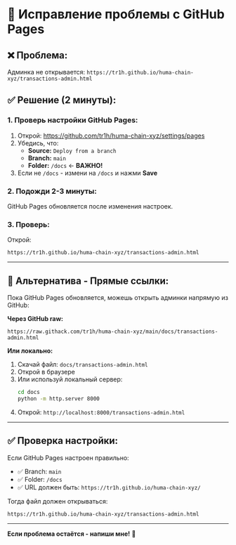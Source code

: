 # 🔧 Исправление проблемы с GitHub Pages

## ❌ Проблема:
Админка не открывается: `https://tr1h.github.io/huma-chain-xyz/transactions-admin.html`

## ✅ Решение (2 минуты):

### **1. Проверь настройки GitHub Pages:**

1. Открой: https://github.com/tr1h/huma-chain-xyz/settings/pages
2. Убедись, что:
   - **Source:** `Deploy from a branch`
   - **Branch:** `main`
   - **Folder:** `/docs` ← **ВАЖНО!**
3. Если не `/docs` - измени на `/docs` и нажми **Save**

### **2. Подожди 2-3 минуты:**
GitHub Pages обновляется после изменения настроек.

### **3. Проверь:**
Открой:
```
https://tr1h.github.io/huma-chain-xyz/transactions-admin.html
```

---

## 🚀 Альтернатива - Прямые ссылки:

Пока GitHub Pages обновляется, можешь открыть админки напрямую из GitHub:

**Через GitHub raw:**
```
https://raw.githack.com/tr1h/huma-chain-xyz/main/docs/transactions-admin.html
```

**Или локально:**
1. Скачай файл: `docs/transactions-admin.html`
2. Открой в браузере
3. Или используй локальный сервер:
   ```bash
   cd docs
   python -m http.server 8000
   ```
4. Открой: `http://localhost:8000/transactions-admin.html`

---

## ✅ Проверка настройки:

Если GitHub Pages настроен правильно:
- ✅ Branch: `main`
- ✅ Folder: `/docs`
- ✅ URL должен быть: `https://tr1h.github.io/huma-chain-xyz/`

Тогда файл должен открываться:
```
https://tr1h.github.io/huma-chain-xyz/transactions-admin.html
```

---

**Если проблема остаётся - напиши мне!** 🔧

